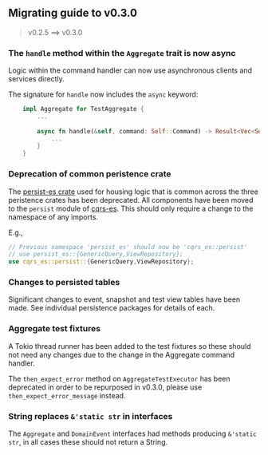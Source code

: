 ## Migrating guide to v0.3.0

> v0.2.5 ==> v0.3.0

### The `handle` method within the `Aggregate` trait is now async
Logic within the command handler can now use asynchronous clients and services directly. 

The signature for `handle` now includes the `async` keyword:
```rust
    impl Aggregate for TestAggregate {
        ...
    
        async fn handle(&self, command: Self::Command) -> Result<Vec<Self::Event>, AggregateError<Self::Error>> {
            ...
        }
    }
```

### Deprecation of common peristence crate
The [persist-es crate](https://crates.io/crates/persist-es) used for housing logic that is common across the three
peristence crates has been deprecated. All components have been moved to the `persist` module of
[cqrs-es](https://crates.io/crates/cqrs-es).
This should only require a change to the namespace of any imports.

E.g.,
```rust
// Previous namespace 'persist_es' should now be 'cqrs_es::persist'
// use persist_es::{GenericQuery,ViewRepository};
use cqrs_es::persist::{GenericQuery,ViewRepository};
```

### Changes to persisted tables
Significant changes to event, snapshot and test view tables have been made.
See individual persistence packages for details of each.

### Aggregate test fixtures
A Tokio thread runner has been added to the test fixtures so these should not need any changes due to the change
in the Aggregate command handler.

The `then_expect_error` method on `AggregateTestExecutor` has been deprecated in order to be repurposed in v0.3.0, 
please use `then_expect_error_message` instead.

### String replaces `&'static str` in interfaces

The `Aggregate` and `DomainEvent` interfaces had methods producing `&'static str`, in all cases these should not return 
a String.